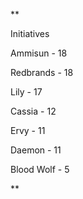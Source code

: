 **

Initiatives

Ammisun - 18

Redbrands - 18

Lily - 17

Cassia - 12

Ervy - 11

Daemon - 11

Blood Wolf - 5

**
